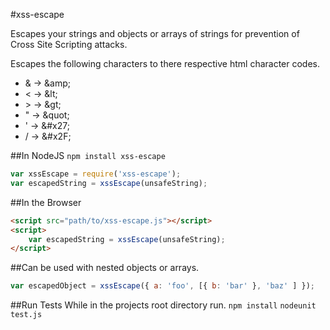 #xss-escape

Escapes your strings and objects or arrays of strings for prevention of
Cross Site Scripting attacks.

Escapes the following characters to there respective html character codes.

- &amp; -> &amp;amp;
- &lt; -> &amp;lt;
- &gt; -> &amp;gt;
- " -> &amp;quot;
- ' -> &amp;#x27;
- / -> &amp;#x2F;

##In NodeJS
`npm install xss-escape`
```js
var xssEscape = require('xss-escape');
var escapedString = xssEscape(unsafeString);
```

##In the Browser
```html
<script src="path/to/xss-escape.js"></script>
<script>
    var escapedString = xssEscape(unsafeString);
</script>
```

##Can be used with nested objects or arrays.
```js
var escapedObject = xssEscape({ a: 'foo', [{ b: 'bar' }, 'baz' ] });
```

##Run Tests
While in the projects root directory run.
`npm install`
`nodeunit test.js`
